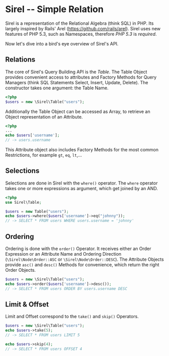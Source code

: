 Sirel -- Simple Relation
========================

Sirel is a representation of the Relational Algebra (think SQL) in PHP. Its largely inspired
by Rails' Arel (https://github.com/rails/arel). Sirel uses new features of PHP 5.3, such as Namespaces,
therefore *PHP 5.3* is *required*.

Now let's dive into a bird's eye overview of Sirel's API.

## Relations

The core of Sirel's Query Building API is the _Table_. The Table Object provides convenient
access to attributes and Factory Methods for Query Managers (think SQL Statements 
Select, Insert, Update, Delete). The constructor takes one argument: the Table Name.

```php
<?php
$users = new \Sirel\Table("users");
```

Additionally the Table Object can be accessed as Array, to retrieve an Object 
representation of an Attribute.

```php
<?php
...
echo $users['username'];
// -> users.username
```

This Attribute object also includes Factory Methods for the most common 
Restrictions, for example `gt`, `eq`, `lt`,...

## Selections

Selections are done in Sirel with the `where()` operator. The `where`
operator takes one or more expressions as argument, which get joined
by an AND.

```php
<?php
use Sirel\Table;

$users = new Table("users");
echo $users->where($users['username']->eq("johnny"));
// -> SELECT * FROM users WHERE users.username = 'johnny'
```

## Ordering

Ordering is done with the `order()` Operator. It receives either an Order Expression
or an Attribute Name and Ordering Direction (`\Sirel\Node\Order::ASC` or `\Sirel\Node\Order::DESC`).
The Attribute Objects provide `asc()` and `desc()` Methods for convenience, which return
the right Order Objects.

```php
$users = new \Sirel\Table("users");
echo $users->order($users['username']->desc());
// -> SELECT * FROM users ORDER BY users.username DESC
```

## Limit & Offset

Limit and Offset correspond to the `take()` and `skip()` Operators. 

```php
$users = new \Sirel\Table("users");
echo $users->take(5);
// -> SELECT * FROM users LIMIT 5

echo $users->skip(4);
// -> SELECT * FROM users OFFSET 4
```

